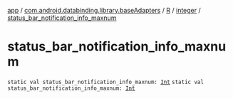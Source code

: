 [app](../../../index.md) / [com.android.databinding.library.baseAdapters](../../index.md) / [R](../index.md) / [integer](index.md) / [status_bar_notification_info_maxnum](./status_bar_notification_info_maxnum.md)

# status_bar_notification_info_maxnum

`static val status_bar_notification_info_maxnum: `[`Int`](https://kotlinlang.org/api/latest/jvm/stdlib/kotlin/-int/index.html)
`static val status_bar_notification_info_maxnum: `[`Int`](https://kotlinlang.org/api/latest/jvm/stdlib/kotlin/-int/index.html)